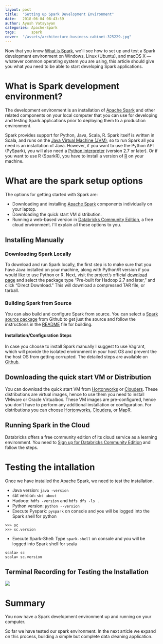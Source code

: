 ```yaml
---
layout: post
title:  "Setting up Spark Development Environment"
date:   2018-06-04 08:43:59
author: Ayush Vatsyayan
categories: Apache-Spark
tags:	    spark
cover:  "/assets/architecture-business-cabinet-325229.jpg"
---
```


Now that you know [What is Spark](https://ayushedu.github.io/apache-spark/2018/04/18/Apache-Spark-Introduction.html), we'll see how to set up and test a Spark development environment on Windows, Linux (Ubuntu), and macOS X — whatever common operating system you are using, this article should give you what you need to be able to start developing Spark applications.

# What is Spark development environment?
The development environment is an installation of [Apache Spark](https://spark.apache.org) and other related components on your local computer that you can use for developing and testing Spark applications prior to deploying them to a production environment.

Spark provides support for Python, Java, Scala, R. Spark itself is written in Scala, and runs on the [Java Virtual Machine (JVM)](http://www.oracle.com/technetwork/java/javase/downloads/index.html), so to run Spark all you need is an installation of Java. 
However, if you want to use the Python API (PySpark), you will also need a [Python interpreter](https://www.python.org/downloads/) (version 2.7 or later). Or if you want to use R (SparkR), you have to install a version of [R](https://cloud.r-project.org) on your machine.

# What are the spark setup options
The options for getting started with Spark are:
* Downloading and installing [Apache Spark](https://spark.apache.org) components individually on your laptop.
* Downloading the quick start VM distribution.
* Running a web-based version in [Databricks Community Edition](https://databricks.com/try-databricks), a free cloud environment.
I'll explain all these options to you.

## Installing Manually
### Downloading Spark Locally
To download and run Spark locally, the first step is to make sure that you have Java installed on your machine, along with Python/R version if you would like to use Python or R. Next, visit the project’s official [download page](https://spark.apache.org/downloads.html) and select the package type “Pre-built for Hadoop 2.7 and later,” and click “Direct Download.” This will download a compressed TAR file, or tarball.

### Building Spark from Source
You can also build and configure Spark from source. You can select a [Spark source package](https://github.com/apache/spark) from Github to get just the source and follow the instructions in the [README](https://github.com/apache/spark/blob/master/README.md) file for building.

#### Installation/Configuration Steps
In case you choose to install Spark manually I suggest to use Vagrant, which will provide the isolated environment in your host OS and prevent the the host OS from getting corrupted.
The detailed steps are available on [Github](https://github.com/ayushedu/sparkvagrant).

## Downloading the quick start VM or Distribution
You can download the quick start VM from [Hortonworks](https://hortonworks.com/products/sandbox/) or [Clouders](https://www.cloudera.com/downloads/quickstart_vms/5-13.html). These distributions are virtual images, hence to use them you need to install VMware or Oracle Virtualbox. These VM images are pre-configured, hence you don't have to perform any additional installation or configuration.
For distributions you can choose [Hortonworks](https://hortonworks.com/products/data-platforms/hdp/), [Cloudera](https://www.cloudera.com/downloads/spark2/2-3.html), or [MapR](https://mapr.com/try-mapr/).

## Running Spark in the Cloud
Databricks offers a free community edition of its cloud service as a learning environment. You need to [Sign up for Databricks Community Edition](https://databricks.com/signup#signup/community) and follow the steps.

# Testing the intallation
Once we have installed the Apache Spark, we need to test the installation.
* Java version: `java -version`
* sbt version: `sbt about`
* Hadoop: `hdfs -version` and `hdfs dfs -ls .`
* Python version: `python --version`
* Execute Pyspark: `pyspark` on console and you will be logged into the Spark shell for python
```
>>> sc
>>> sc.version
```
* Execute Spark-Shell: Type `spark-shell` on console and you will be logged into Spark shell for scala
```
scala> sc
scala> sc.version
```

## Terminal Recording for Testing the Installation
<a href="https://asciinema.org/a/204919?speed=2.4" target="_blank"><img src="https://asciinema.org/a/204919.png" /></a>

# Summary
You now have a Spark development environment up and running on your computer.

So far we have tested our spark environment. In the next article we expand on this process, building a simple but complete data cleaning application.